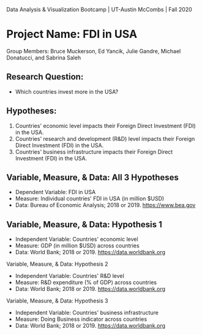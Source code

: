 Data Analysis & Visualization Bootcamp | UT-Austin McCombs | Fall 2020
# **Project Name: FDI in USA**
Group Members: Bruce Muckerson, Ed Yancik, Julie Gandre, Michael Donatucci, and Sabrina Saleh


## Research Question: 
* Which countries invest more in the USA?  
   

## Hypotheses:       
1. Countries' economic level impacts their Foreign Direct Investment (FDI) in the USA. 
2. Countries' research and development (R&D) level impacts their Foreign Direct Investment (FDI) in the USA.
3. Countries' business infrastructure impacts their Foreign Direct Investment (FDI) in the USA.
    
       
## Variable, Measure, & Data: All 3 Hypotheses 
* Dependent Variable: FDI in USA
* Measure: Individual countries' FDI in USA (in million $USD)
* Data: Bureau of Economic Analysis; 2018 or 2019. https://www.bea.gov


## Variable, Measure, & Data: Hypothesis 1 
* Independent Variable: Countries' economic level
* Measure: GDP (in million $USD) across countries
* Data: World Bank; 2018 or 2019. https://data.worldbank.org


Variable, Measure, & Data: Hypothesis 2
* Independent Variable: Countries' R&D level
* Measure: R&D expenditure (% of GDP) across countries
* Data: World Bank; 2018 or 2019. https://data.worldbank.org


Variable, Measure, & Data: Hypothesis 3 
* Independent Variable: Countries' business infrastructure
* Measure: Doing Business indicator across countries
* Data: World Bank; 2018 or 2019. https://data.worldbank.org


    

